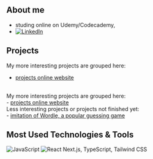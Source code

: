 ## About me
- studing online on Udemy/Codecademy, 
- [![LinkedIn][linkedin-shield]][linkedin-url]

## Projects
My more interesting projects are grouped here:
<br/>
- <a href="https://spatulatom.github.io/projects-online/"   target="_blank"> projects online website</a>
<br/>
My more interesting projects are grouped here:
<br/>
- <a href="https://spatulatom.github.io/projects-online/"   target="_blank"> projects online website</a>
<br/>
Less interesting projects  or projects not finished yet:
<br/>
- <a href="https://github.com/spatulatom/nextjs-wordle-new-york-times-game#readme" target="_blank"> imitation of Wordle, a popular guessing game </a>
   


## Most Used Technologies & Tools
![JavaScript](https://img.shields.io/badge/-JavaScript-black?style=flat-square&logo=javascript)
![React](https://img.shields.io/badge/-React-black?style=flat-square&logo=react)
Next.js, TypeScript, Tailwind CSS


<!-- MARKDOWN LINKS & IMAGES -->

[linkedin-shield]: https://img.shields.io/badge/-LinkedIn-black.svg?style=for-the-badge&logo=linkedin&colorB=555
[linkedin-url]: https://www.linkedin.com/in/tomasz-s-069249244/

